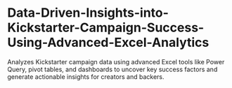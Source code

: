 # Data-Driven-Insights-into-Kickstarter-Campaign-Success-Using-Advanced-Excel-Analytics
Analyzes Kickstarter campaign data using advanced Excel tools like Power Query, pivot tables, and dashboards to uncover key success factors and generate actionable insights for creators and backers.
